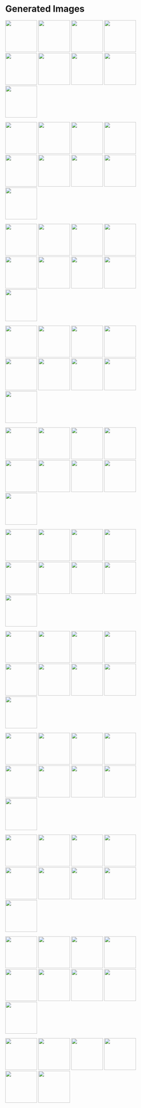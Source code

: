 # Generated Images



<img src="2025_09_21_01.webp" width="100"/> <img src="2025_09_21_02.webp" width="100"/> <img src="2025_09_21_03.webp" width="100"/> <img src="2025_09_21_04.webp" width="100"/> <img src="2025_09_21_05.webp" width="100"/> <img src="2025_09_21_06.webp" width="100"/> <img src="2025_09_21_07.webp" width="100"/> <img src="2025_09_21_08.webp" width="100"/> <img src="2025_09_21_09.webp" width="100"/>

<img src="2025_09_21_10.webp" width="100"/> <img src="2025_09_21_11.webp" width="100"/> <img src="2025_09_21_12.webp" width="100"/> <img src="2025_09_21_13.webp" width="100"/> <img src="2025_09_21_14.webp" width="100"/> <img src="2025_09_21_15.webp" width="100"/> <img src="2025_09_21_16.webp" width="100"/> <img src="2025_09_21_17.webp" width="100"/> <img src="2025_09_21_18.webp" width="100"/>

<img src="2025_09_21_19.webp" width="100"/> <img src="2025_09_21_20.webp" width="100"/> <img src="2025_09_21_21.webp" width="100"/> <img src="2025_09_21_22.webp" width="100"/> <img src="2025_09_21_23.webp" width="100"/> <img src="2025_09_21_24.webp" width="100"/> <img src="2025_09_21_25.webp" width="100"/> <img src="2025_09_21_26.webp" width="100"/> <img src="2025_09_21_27.webp" width="100"/>

<img src="2025_09_21_28.webp" width="100"/> <img src="2025_09_21_29.webp" width="100"/> <img src="2025_09_21_30.webp" width="100"/> <img src="2025_09_21_31.webp" width="100"/> <img src="2025_09_21_32.webp" width="100"/> <img src="2025_09_21_33.webp" width="100"/> <img src="2025_09_21_34.webp" width="100"/> <img src="2025_09_21_35.webp" width="100"/> <img src="2025_09_21_36.webp" width="100"/>

<img src="2025_09_21_37.webp" width="100"/> <img src="2025_09_21_38.webp" width="100"/> <img src="2025_09_21_39.webp" width="100"/> <img src="2025_09_21_40.webp" width="100"/> <img src="2025_09_21_41.webp" width="100"/> <img src="2025_09_21_42.webp" width="100"/> <img src="2025_09_21_43.webp" width="100"/> <img src="2025_09_21_44.webp" width="100"/> <img src="2025_09_21_45.webp" width="100"/>

<img src="2025_09_21_46.webp" width="100"/> <img src="2025_09_21_47.webp" width="100"/> <img src="2025_09_21_48.webp" width="100"/> <img src="2025_09_21_49.webp" width="100"/> <img src="2025_09_21_50.webp" width="100"/> <img src="2025_09_21_51.webp" width="100"/> <img src="2025_09_21_52.webp" width="100"/> <img src="2025_09_21_53.webp" width="100"/> <img src="2025_09_21_54.webp" width="100"/>

<img src="2025_09_21_55.webp" width="100"/> <img src="2025_09_21_56.webp" width="100"/> <img src="2025_09_21_57.webp" width="100"/> <img src="2025_09_21_58.webp" width="100"/> <img src="2025_09_21_59.webp" width="100"/> <img src="2025_09_21_60.webp" width="100"/> <img src="2025_09_21_61.webp" width="100"/> <img src="2025_09_21_62.webp" width="100"/> <img src="2025_09_21_63.webp" width="100"/>

<img src="2025_09_21_64.webp" width="100"/> <img src="2025_09_21_65.webp" width="100"/> <img src="2025_09_21_66.webp" width="100"/> <img src="2025_09_21_67.webp" width="100"/> <img src="2025_09_21_68.webp" width="100"/> <img src="2025_09_21_69.webp" width="100"/> <img src="2025_09_21_70.webp" width="100"/> <img src="2025_09_21_71.webp" width="100"/> <img src="2025_09_21_72.webp" width="100"/>

<img src="2025_09_21_73.webp" width="100"/> <img src="2025_09_21_74.webp" width="100"/> <img src="2025_09_21_75.webp" width="100"/> <img src="2025_09_21_76.webp" width="100"/> <img src="2025_09_21_77.webp" width="100"/> <img src="2025_09_21_78.webp" width="100"/> <img src="2025_09_21_79.webp" width="100"/> <img src="2025_09_21_80.webp" width="100"/> <img src="2025_09_21_81.webp" width="100"/>

<img src="2025_09_21_82.webp" width="100"/> <img src="2025_09_21_83.webp" width="100"/> <img src="2025_09_21_84.webp" width="100"/> <img src="2025_09_21_85.webp" width="100"/> <img src="2025_09_21_86.webp" width="100"/> <img src="2025_09_21_87.webp" width="100"/> <img src="2025_09_21_88.webp" width="100"/> <img src="2025_09_21_89.webp" width="100"/> <img src="2025_09_21_90.webp" width="100"/>

<img src="2025_09_21_91.webp" width="100"/> <img src="2025_09_21_92.webp" width="100"/> <img src="2025_09_21_93.webp" width="100"/> <img src="2025_09_21_94.webp" width="100"/> <img src="2025_09_21_95.webp" width="100"/> <img src="2025_09_21_96.webp" width="100"/>